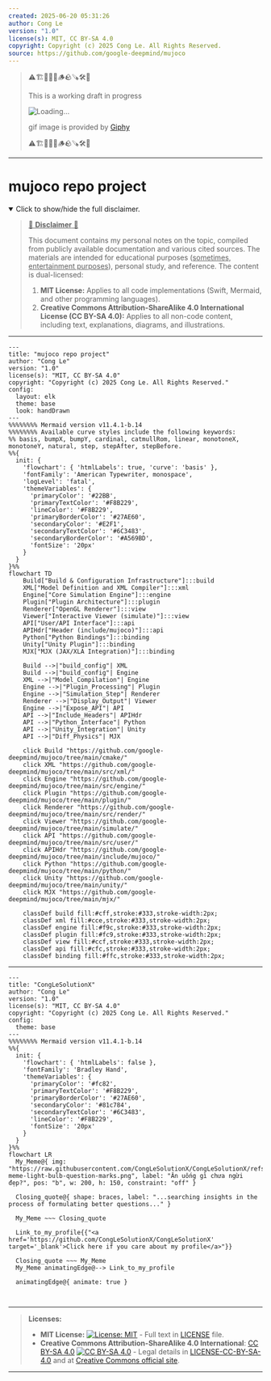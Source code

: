 ```yaml
---
created: 2025-06-20 05:31:26
author: Cong Le
version: "1.0"
license(s): MIT, CC BY-SA 4.0
copyright: Copyright (c) 2025 Cong Le. All Rights Reserved.
source: https://github.com/google-deepmind/mujoco
---
```



> ⚠️🏗️🚧🦺🧱🪵🪨🪚🛠️👷
> 
> This is a working draft in progress
> 
> ![Loading...](https://media2.giphy.com/media/v1.Y2lkPTc5MGI3NjExMXVjejV3dnVjc2o5MXd3eXBvcDR1cHlzbHQ1Z2R6YjY0ZHpmdjJ6OCZlcD12MV9pbnRlcm5hbF9naWZfYnlfaWQmY3Q9Zw/hL9q5k9dk9l0wGd4e0/giphy.gif)
>
> gif image is provided by [Giphy](https://giphy.com)
> 
> ⚠️🏗️🚧🦺🧱🪵🪨🪚🛠️👷


----




# mujoco repo project
<details open>
<summary>Click to show/hide the full disclaimer.</summary>
   
> <ins>📢 **Disclaimer** 🚨</ins>
>
> This document contains my personal notes on the topic,
> compiled from publicly available documentation and various cited sources.
> The materials are intended for educational purposes (<ins>sometimes, entertainment purposes</ins>), personal study, and reference.
> The content is dual-licensed:
> 1. **MIT License:** Applies to all code implementations (Swift, Mermaid, and other programming languages).
> 2. **Creative Commons Attribution-ShareAlike 4.0 International License (CC BY-SA 4.0):** Applies to all non-code content, including text, explanations, diagrams, and illustrations.

</details>


----

```mermaid
---
title: "mujoco repo project"
author: "Cong Le"
version: "1.0"
license(s): "MIT, CC BY-SA 4.0"
copyright: "Copyright (c) 2025 Cong Le. All Rights Reserved."
config:
  layout: elk
  theme: base
  look: handDrawn
---
%%%%%%%% Mermaid version v11.4.1-b.14
%%%%%%%% Available curve styles include the following keywords:
%% basis, bumpX, bumpY, cardinal, catmullRom, linear, monotoneX, monotoneY, natural, step, stepAfter, stepBefore.
%%{
  init: {
    'flowchart': { 'htmlLabels': true, 'curve': 'basis' },
    'fontFamily': 'American Typewriter, monospace',
    'logLevel': 'fatal',
    'themeVariables': {
      'primaryColor': '#22BB',
      'primaryTextColor': '#F8B229',
      'lineColor': '#F8B229',
      'primaryBorderColor': '#27AE60',
      'secondaryColor': '#E2F1',
      'secondaryTextColor': '#6C3483',
      'secondaryBorderColor': '#A569BD',
      'fontSize': '20px'
    }
  }
}%%
flowchart TD
    Build["Build & Configuration Infrastructure"]:::build
    XML["Model Definition and XML Compiler"]:::xml
    Engine["Core Simulation Engine"]:::engine
    Plugin["Plugin Architecture"]:::plugin
    Renderer["OpenGL Renderer"]:::view
    Viewer["Interactive Viewer (simulate)"]:::view
    API["User/API Interface"]:::api
    APIHdr["Header (include/mujoco)"]:::api
    Python["Python Bindings"]:::binding
    Unity["Unity Plugin"]:::binding
    MJX["MJX (JAX/XLA Integration)"]:::binding

    Build -->|"build_config"| XML
    Build -->|"build_config"| Engine
    XML -->|"Model_Compilation"| Engine
    Engine -->|"Plugin_Processing"| Plugin
    Engine -->|"Simulation_Step"| Renderer
    Renderer -->|"Display_Output"| Viewer
    Engine -->|"Expose_API"| API
    API -->|"Include_Headers"| APIHdr
    API -->|"Python_Interface"| Python
    API -->|"Unity_Integration"| Unity
    API -->|"Diff_Physics"| MJX

    click Build "https://github.com/google-deepmind/mujoco/tree/main/cmake/"
    click XML "https://github.com/google-deepmind/mujoco/tree/main/src/xml/"
    click Engine "https://github.com/google-deepmind/mujoco/tree/main/src/engine/"
    click Plugin "https://github.com/google-deepmind/mujoco/tree/main/plugin/"
    click Renderer "https://github.com/google-deepmind/mujoco/tree/main/src/render/"
    click Viewer "https://github.com/google-deepmind/mujoco/tree/main/simulate/"
    click API "https://github.com/google-deepmind/mujoco/tree/main/src/user/"
    click APIHdr "https://github.com/google-deepmind/mujoco/tree/main/include/mujoco/"
    click Python "https://github.com/google-deepmind/mujoco/tree/main/python/"
    click Unity "https://github.com/google-deepmind/mujoco/tree/main/unity/"
    click MJX "https://github.com/google-deepmind/mujoco/tree/main/mjx/"

    classDef build fill:#cff,stroke:#333,stroke-width:2px;
    classDef xml fill:#cce,stroke:#333,stroke-width:2px;
    classDef engine fill:#f9c,stroke:#333,stroke-width:2px;
    classDef plugin fill:#fc9,stroke:#333,stroke-width:2px;
    classDef view fill:#ccf,stroke:#333,stroke-width:2px;
    classDef api fill:#cfc,stroke:#333,stroke-width:2px;
    classDef binding fill:#ffc,stroke:#333,stroke-width:2px;

```

-----


<!-- 
```mermaid
%% Current Mermaid version
info
```  -->


```mermaid
---
title: "CongLeSolutionX"
author: "Cong Le"
version: "1.0"
license(s): "MIT, CC BY-SA 4.0"
copyright: "Copyright (c) 2025 Cong Le. All Rights Reserved."
config:
  theme: base
---
%%%%%%%% Mermaid version v11.4.1-b.14
%%{
  init: {
    'flowchart': { 'htmlLabels': false },
    'fontFamily': 'Bradley Hand',
    'themeVariables': {
      'primaryColor': '#fc82',
      'primaryTextColor': '#F8B229',
      'primaryBorderColor': '#27AE60',
      'secondaryColor': '#81c784',
      'secondaryTextColor': '#6C3483',
      'lineColor': '#F8B229',
      'fontSize': '20px'
    }
  }
}%%
flowchart LR
  My_Meme@{ img: "https://raw.githubusercontent.com/CongLeSolutionX/CongLeSolutionX/refs/heads/main/assets/images/My-meme-light-bulb-question-marks.png", label: "Ăn uống gì chưa ngừi đẹp?", pos: "b", w: 200, h: 150, constraint: "off" }

  Closing_quote@{ shape: braces, label: "...searching insights in the process of formulating better questions..." }
    
  My_Meme ~~~ Closing_quote
    
  Link_to_my_profile{{"<a href='https://github.com/CongLeSolutionX/CongLeSolutionX' target='_blank'>Click here if you care about my profile</a>"}}

  Closing_quote ~~~ My_Meme
  My_Meme animatingEdge@--> Link_to_my_profile
  
  animatingEdge@{ animate: true }



```

---
>**Licenses:**
>
>- **MIT License:**  [![License: MIT](https://img.shields.io/badge/License-MIT-yellow.svg)](LICENSE) - Full text in [LICENSE](LICENSE) file.
>- **Creative Commons Attribution-ShareAlike 4.0 International**: [CC BY-SA 4.0](https://creativecommons.org/licenses/by-sa/4.0/) [![CC BY-SA 4.0](https://licensebuttons.net/l/by-sa/4.0/88x31.png)](https://creativecommons.org/licenses/by-sa/4.0/) - Legal details in [LICENSE-CC-BY-SA-4.0](THE_PAST/LICENSE-CC-BY-SA-4.0) and at [Creative Commons official site](https://creativecommons.org/licenses/by-sa/4.0/).
>
---